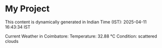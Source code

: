 # My Project

This content is dynamically generated in Indian Time (IST): 2025-04-11 16:43:34 IST


Current Weather in Coimbatore:
Temperature: 32.88 °C
Condition: scattered clouds
